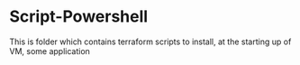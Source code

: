 # Script-Powershell
This is folder which contains terraform scripts to install, at the starting up of VM, some application
